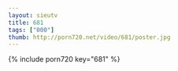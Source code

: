 ```yaml
--- 
layout: sieutv
title: 681
tags: ["000"]
thumb: http://porn720.net/video/681/poster.jpg
---
```

{% include porn720 key="681" %} 
